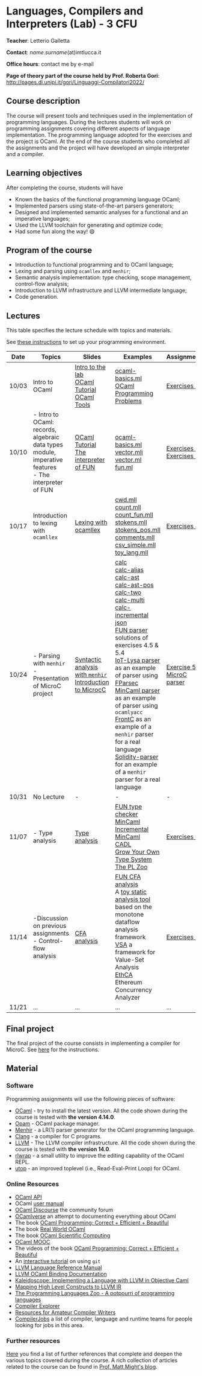 # Languages, Compilers and Interpreters (Lab) - 3 CFU
**Teacher**: Letterio Galletta

**Contact**: *name.surname*(at)imtlucca.it

**Office hours**: contact me by e-mail

**Page of theory part of the course held by Prof. Roberta Gori**: http://pages.di.unipi.it/gori/Linguaggi-Compilatori2022/

## Course description
The course will present tools and techniques used in the implementation of programming languages. 
During the lectures students will work on programming assignments covering different aspects of language implementation. 
The programming language adopted for the exercises and the project is OCaml. 
At the end of the course students who completed all the assignments and the project will have developed an simple interpreter and a compiler. 


## Learning objectives

After completing the course, students will have  
* Known the basics of the functional programming language OCaml;
* Implemented parsers using state-of-the-art parsers generators; 
* Designed and implemented semantic analyses for a functional and an imperative languages;
* Used the LLVM toolchain for generating and optimize code; 
* Had some fun along the way! :smile: 

## Program of the course

* Introduction to functional programming and to OCaml language;
* Lexing and parsing using `ocamllex` and `menhir`;
* Semantic analysis implementation: type checking, scope management, control-flow analysis;
* Introduction to LLVM infrastructure and LLVM intermediate language;
* Code generation.

## Lectures
This table specifies the lecture schedule with topics and materials.

See [these instructions](instructions.md) to set up your programming environment. 

| Date  | Topics | Slides | Examples | Assignments| 
| ------|------- | -------|----------|------------|
| 10/03 | Intro to OCaml  |  [Intro to the lab](ocaml-material/slides/lab-presentation.pdf)<br/>[OCaml Tutorial](http://www.cs.columbia.edu/~sedwards/classes/2018/4115-fall/ocaml.pdf)<br/>[OCaml Tools](ocaml-material/slides/ocaml-tools.pdf) | [ocaml-basics.ml](ocaml-material/code/ocaml-basics.ml) <br/> [OCaml Programming Problems](https://ocaml.org/problems)  | [Exercises 1](ocaml-material/exercises/exercises-1.md)       |
| 10/10 | - Intro to OCaml: records, algebraic data types <br/> module, imperative features <br/> - The interpreter of FUN  | [OCaml Tutorial](http://www.cs.columbia.edu/~sedwards/classes/2018/4115-fall/ocaml.pdf) <br/> [The interpreter of FUN](ocaml-material/slides/fun-interpreter.pdf)   | [ocaml-basics.ml](ocaml-material/code/ocaml-basics.ml) <br/> [vector.mli](ocaml-material/code/vector.mli)</br>[vector.ml](ocaml-material/code/vector.ml)  <br/> [fun.ml](ocaml-material/code/fun.ml)  | [Exercises 2](ocaml-material/exercises/exercises-2.md) </br> [Exercises 3](ocaml-material/exercises/exercises-3.md) |
| 10/17 | Introduction to lexing with `ocamllex` | [Lexing with ocamllex](frontend-material/slides/lexical-analysis.pdf)| [cwd.mll](frontend-material/code/cwd.mll) <br/> [count.mll](frontend-material/code/count.mll) </br> [count_fun.mll](frontend-material/code/count_fun.mll) </br> [stokens.mll](frontend-material/code/stokens.mll) </br> [stokens_pos.mll](frontend-material/code/stokens_pos.mll) </br> [comments.mll](frontend-material/code/comments.mll) </br> [csv_simple.mll](frontend-material/code/csv_simple.mll) </br> [toy_lang.mll](frontend-material/code/toy_lang.mll) | [Exercises 4](frontend-material/exercises/exercises-lexing.md) |
| 10/24 | - Parsing with `menhir`</br> - Presentation of MicroC project | [Syntactic analysis with `menhir`](frontend-material/slides/syntactic-analysis.pdf)</br> [Introduction to MicrocC](frontend-material/slides/intro-microc.pdf) | [calc](frontend-material/code/calc) </br> [calc-alias](https://gitlab.inria.fr/fpottier/menhir/-/tree/master/demos/calc-alias) </br> [calc-ast](frontend-material/code/calc-ast) </br> [calc-ast-pos](frontend-material/code/calc-ast-pos) </br> [calc-two](https://gitlab.inria.fr/fpottier/menhir/-/tree/master/demos/calc-two) </br> [calc-multi](frontend-material/code/calc-multi) </br> [calc-incremental](https://gitlab.inria.fr/fpottier/menhir/-/tree/master/demos/calc-incremental) </br> [json](frontend-material/code/json) <br/> [FUN parser](frontend-material/code/fun-parser) solutions of exercises 4.5 & 5.4</br>  [IoT-Lysa parser](https://bitbucket.org/lillo/iotlysa/src/master/) as an example of parser using [FParsec](https://www.quanttec.com/fparsec/) </br> [MinCaml parser](https://github.com/matteobusi/incremental-mincaml/tree/master/src/fun/langspec) as an example of parser using `ocamlyacc` </br> [FrontC](https://github.com/BinaryAnalysisPlatform/FrontC) as an example of a `menhir` parser for a real language </br> [Solidity-parser](https://github.com/OCamlPro/ocaml-solidity/tree/master/src/solidity-parser) for an example of a `menhir` parser for a real language | [Exercise 5](frontend-material/exercises/exercises-parsing.md) <br/> [MicroC parser](microc/microc-parser/)| 
| 10/31   | No Lecture    |  -   | -      | -      |
| 11/07   |  - Type analysis | [Type analysis](semantic-analysis-material/slides/type-analysis.pdf) | [FUN type checker](semantic-analysis-material/code/fun-types) </br> [MinCaml](https://github.com/esumii/min-caml) </br> [Incremental MinCaml](https://github.com/matteobusi/incremental-mincaml) </br> [CADL](https://github.com/freek9807/CADL) </br> [Grow Your Own Type System](https://github.com/tomprimozic/type-systems) </br> [The PL Zoo](http://plzoo.andrej.com/) | [Exercises 6](semantic-analysis-material/exercises/exercises-types.md) |
| 11/14   | -Discussion on previous assignments </br> - Control-flow analysis | [CFA analysis](semantic-analysis-material/slides/cfa-analysis.pdf) | [FUN CFA analysis](semantic-analysis-material/code/fun-cfa) </br> A [toy static analysis tool](https://github.com/Dissing/ProgramAnalysis) based on the monotone dataflow analysis framework </br> [VSA](https://github.com/marcoantoniocorallo/VSA ) a framework for Value-Set Analysis </br> [EthCA](https://github.com/Samuele0/contract_analyzer) Ethereum Concurrency Analyzer |  [Exercises 7](semantic-analysis-material/exercises/exercises-cfa.md) |
| 11/21 | ... | ... | ... | ... |

## Final project
The final project of the course consists in implementing a compiler for MicroC. See [here](microc/) for the instructions.

## Material

### Software
Programming assignments will use the following pieces of software:
* [OCaml](https://ocaml.org/) - try to install the latest version. All the code shown during the course is tested with **the version 4.14.0**. 
* [Opam](https://opam.ocaml.org/) - OCaml package manager.
* [Menhir](http://gallium.inria.fr/~fpottier/menhir/) - a LR(1) parser generator for the OCaml programming language.
* [Clang](https://clang.llvm.org/) - a compiler for C programs.
* [LLVM](http://llvm.org/) - The LLVM compiler infrastructure. All the code shown during the course is tested with **the version 14.0**.
* [rlwrap](https://github.com/hanslub42/rlwrap) - a small utility to improve the editing capability of the OCaml REPL.
* [utop](https://github.com/ocaml-community/utop) - an improved toplevel (i.e., Read-Eval-Print Loop) for OCaml.

### Online Resources
* [OCaml API](https://ocaml.org/api/index.html)
* OCaml [user manual](http://caml.inria.fr/pub/docs/manual-ocaml/index.html)
* [OCaml Discourse](https://discuss.ocaml.org/) the community forum
* [OCamlverse](https://ocamlverse.github.io/) an attempt to documenting everything about OCaml
* The book [OCaml Programming: Correct + Efficient + Beautiful](https://cs3110.github.io/textbook/cover.html)
* The book [Real World OCaml](https://dev.realworldocaml.org/)
* The book [OCaml Scientific Computing](https://ocaml.xyz/book/)
* [OCaml MOOC](https://www.youtube.com/playlist?list=PLALAWXhLW3667sFw1Lfo3LmHC7CFib2EN)
* The videos of the book [OCaml Programming: Correct + Efficient + Beautiful](https://www.youtube.com/playlist?list=PLre5AT9JnKShBOPeuiD9b-I4XROIJhkIU)
* An [interactive tutorial](https://learngitbranching.js.org/) on using `git`
* [LLVM Language Reference Manual](http://llvm.org/docs/LangRef.html)
* [LLVM OCaml Binding Documentation](https://llvm.moe/ocaml/)
* [Kaleidoscope: Implementing a Language with LLVM in Objective Caml](https://llvm.org/docs/tutorial/)
* [Mapping High Level Constructs to LLVM IR](https://mapping-high-level-constructs-to-llvm-ir.readthedocs.io/en/latest/README.html)
* [The Programming Languages Zoo - A potpourri of programming languages](http://plzoo.andrej.com/)
* [Compiler Explorer](https://godbolt.org/)
* [Resources for Amateur Compiler Writers](https://c9x.me/compile/bib/)
* [CompilerJobs](https://mgaudet.github.io/CompilerJobs/) a list of compiler, language and runtime teams for people looking for jobs in this area.

### Further resources

[Here](references.md) you find a list of further references that complete and deepen the various topics covered during the course.
A rich collection of articles related to the course can be found in [Prof. Matt Might's blog](http://matt.might.net/articles/).

